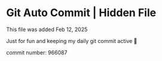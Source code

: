# Git Auto Commit | Hidden File

This file was added Feb 12, 2025

Just for fun and keeping my daily git commit active 🤪

commit number: 966087
